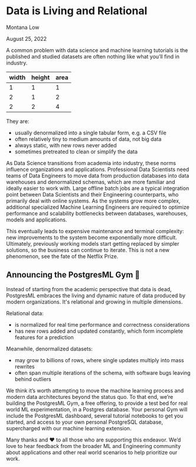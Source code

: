 # Data is Living and Relational



Montana Low

August 25, 2022

A common problem with data science and machine learning tutorials is the published and studied datasets are often nothing like what you’ll find in industry.

| width | height | area |
| ----- | ------ | ---- |
| 1     | 1      | 1    |
| 2     | 1      | 2    |
| 2     | 2      | 4    |

They are:

* usually denormalized into a single tabular form, e.g. a CSV file
* often relatively tiny to medium amounts of data, not big data
* always static, with new rows never added
* sometimes pretreated to clean or simplify the data

As Data Science transitions from academia into industry, these norms influence organizations and applications. Professional Data Scientists need teams of Data Engineers to move data from production databases into data warehouses and denormalized schemas, which are more familiar and ideally easier to work with. Large offline batch jobs are a typical integration point between Data Scientists and their Engineering counterparts, who primarily deal with online systems. As the systems grow more complex, additional specialized Machine Learning Engineers are required to optimize performance and scalability bottlenecks between databases, warehouses, models and applications.

This eventually leads to expensive maintenance and terminal complexity: new improvements to the system become exponentially more difficult. Ultimately, previously working models start getting replaced by simpler solutions, so the business can continue to iterate. This is not a new phenomenon, see the fate of the Netflix Prize.

## Announcing the PostgresML Gym 🎉

Instead of starting from the academic perspective that data is dead, PostgresML embraces the living and dynamic nature of data produced by modern organizations. It's relational and growing in multiple dimensions.

Relational data:

* is normalized for real time performance and correctness considerations
* has new rows added and updated constantly, which form incomplete features for a prediction

Meanwhile, denormalized datasets:

* may grow to billions of rows, where single updates multiply into mass rewrites
* often span multiple iterations of the schema, with software bugs leaving behind outliers

We think it’s worth attempting to move the machine learning process and modern data architectures beyond the status quo. To that end, we’re building the PostgresML Gym, a free offering, to provide a test bed for real world ML experimentation, in a Postgres database. Your personal Gym will include the PostgresML dashboard, several tutorial notebooks to get you started, and access to your own personal PostgreSQL database, supercharged with our machine learning extension.



Many thanks and ❤️ to all those who are supporting this endeavor. We’d love to hear feedback from the broader ML and Engineering community about applications and other real world scenarios to help prioritize our work.
